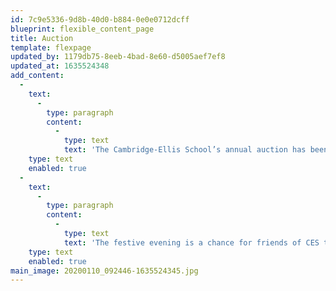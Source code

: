 ```yaml
---
id: 7c9e5336-9d8b-40d0-b884-0e0e0712dcff
blueprint: flexible_content_page
title: Auction
template: flexpage
updated_by: 1179db75-8eeb-4bad-8e60-d5005aef7ef8
updated_at: 1635524348
add_content:
  -
    text:
      -
        type: paragraph
        content:
          -
            type: text
            text: 'The Cambridge-Ellis School’s annual auction has been a central fundraising event and part of the CES fabric since the earliest years of the school. The auction is a community-building event that brings current parents, teachers, staff, and alumni families together to celebrate the school and support our financial aid and educational programs.'
    type: text
    enabled: true
  -
    text:
      -
        type: paragraph
        content:
          -
            type: text
            text: 'The festive evening is a chance for friends of CES to gather, enjoy delicious food and drink, and bid on donated items in our silent and live auctions. The generosity of the local and school community (whether by helping organize the event, donating auction items, or bidding at the event) helps us meet our fundraising goals and support our robust financial aid program.'
    type: text
    enabled: true
main_image: 20200110_092446-1635524345.jpg
---
```

